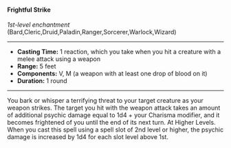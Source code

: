 #### Frightful Strike
*1st-level enchantment* (Bard,Cleric,Druid,Paladin,Ranger,Sorcerer,Warlock,Wizard)
___
- **Casting Time:** 1 reaction, which you take when you hit a creature with a melee attack using a weapon
- **Range:** 5 feet
- **Components:** V, M (a weapon with at least one drop of blood on it)
- **Duration:** 1 round
---
You bark or whisper a terrifying threat to your
target creature as your weapon strikes. The target
you hit with the weapon attack takes an amount of
additional psychic damage equal to 1d4 + your
Charisma modifier, and it becomes frightened of
you until the end of its next turn.
At Higher Levels.  When you cast this spell using
a spell slot of 2nd level or higher, the psychic
damage is increased by 1d4 for each slot level above
1st.
